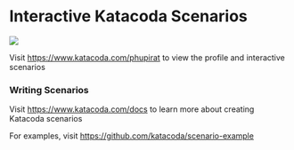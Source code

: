 # Interactive Katacoda Scenarios

[![](http://shields.katacoda.com/katacoda/phupirat/count.svg)](https://www.katacoda.com/phupirat "Get your profile on Katacoda.com")

Visit https://www.katacoda.com/phupirat to view the profile and interactive scenarios

### Writing Scenarios
Visit https://www.katacoda.com/docs to learn more about creating Katacoda scenarios

For examples, visit https://github.com/katacoda/scenario-example

